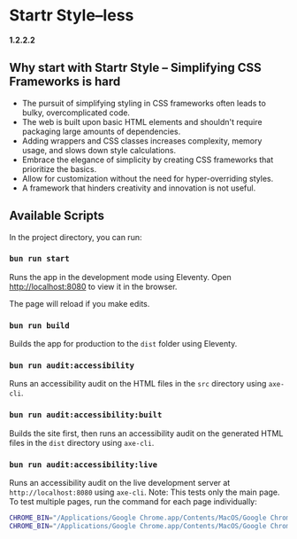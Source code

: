 # Startr Style–less

**1.2.2.2**

## Why start with Startr Style – Simplifying CSS Frameworks is hard

- The pursuit of simplifying styling in CSS frameworks often leads to bulky, overcomplicated code.
- The web is built upon basic HTML elements and shouldn't require packaging large amounts of dependencies.
- Adding wrappers and CSS classes increases complexity, memory usage, and slows down style calculations.
- Embrace the elegance of simplicity by creating CSS frameworks that prioritize the basics.
- Allow for customization without the need for hyper-overriding styles.
- A framework that hinders creativity and innovation is not useful.

## Available Scripts

In the project directory, you can run:

### `bun run start`

Runs the app in the development mode using Eleventy.
Open [http://localhost:8080](http://localhost:8080) to view it in the browser.

The page will reload if you make edits.

### `bun run build`

Builds the app for production to the `dist` folder using Eleventy.

### `bun run audit:accessibility`

Runs an accessibility audit on the HTML files in the `src` directory using `axe-cli`.

### `bun run audit:accessibility:built`

Builds the site first, then runs an accessibility audit on the generated HTML files in the `dist` directory using `axe-cli`.

### `bun run audit:accessibility:live`

Runs an accessibility audit on the live development server at `http://localhost:8080` using `axe-cli`. Note: This tests only the main page. To test multiple pages, run the command for each page individually:

```bash
CHROME_BIN="/Applications/Google Chrome.app/Contents/MacOS/Google Chrome" axe http://localhost:8080/brutalism/
CHROME_BIN="/Applications/Google Chrome.app/Contents/MacOS/Google Chrome" axe http://localhost:8080/modernism/
```
